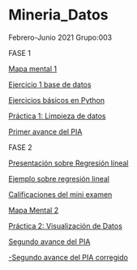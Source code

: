 # Mineria_Datos

Febrero-Junio 2021
Grupo:003

FASE 1

[Mapa mental 1](https://github.com/jeniferdeleon1860533/Mineria_Datos/blob/main/MapaMental_1_1860533.pdf)

[Ejercicio 1 base de datos](https://github.com/marioalb127/MinDat2021/blob/main/Ej1_BasesDatos_Equipo_3.pdf)

[Ejercicios básicos en Python](https://github.com/jeniferdeleon1860533/Mineria_Datos/blob/main/Ej_Python_1860533.ipynb)

[Práctica 1: Limpieza de datos](https://github.com/marioalb127/MinDat2021/blob/main/Ej_Limpieza_Equipo3.ipynb)

[Primer avance del PIA](https://github.com/marioalb127/MinDat2021/blob/main/Avance1_PIA_Equipo3.ipynb)

FASE 2

[Presentación sobre Regresión líneal](https://github.com/marioalb127/MinDat2021/blob/main/Presentaci%C3%B3n_Regresi%C3%B3n-Lineal_Equipo-3.pdf)

[Ejemplo sobre regresión lineal](https://github.com/marioalb127/MinDat2021/blob/main/Ejemplo_Regresi%C3%B3n-Lineal_Equipo-3.ipynb)

[Calificaciones del mini examen](https://github.com/marioalb127/MinDat2021/blob/main/Calificaciones_Regresi%C3%B3n-Lineal_Equipo-3.pdf)

[Mapa Mental 2](https://github.com/jeniferdeleon1860533/Mineria_Datos/blob/main/MapaMental_2_1860533.pdf)

[Práctica 2: Visualización de Datos](https://github.com/marioalb127/MinDat2021/blob/main/Visualizaci%C3%B3n_Equipo3.ipynb)

[Segundo avance del PIA](https://github.com/marioalb127/MinDat2021/blob/main/AvancePIA_II_G003_E3.ipynb)

[-Segundo avance del PIA corregido](https://github.com/marioalb127/MinDat2021/blob/main/AvancePIA_II_003_E03.ipynb)

